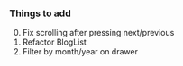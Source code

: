 ### Things to add

0. Fix scrolling after pressing next/previous
1. Refactor BlogList
2. Filter by month/year on drawer